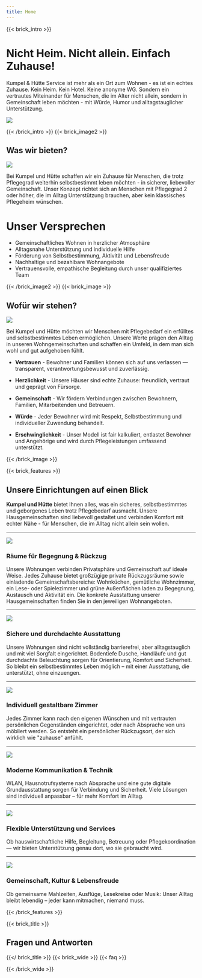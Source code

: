 ```yaml
---
title: Home
---
```

{{< brick_intro >}}

# Nicht Heim. Nicht allein. Einfach Zuhause!

Kumpel & Hütte Service ist mehr als ein Ort zum Wohnen - es ist ein echtes Zuhause. Kein Heim. Kein Hotel. Keine anonyme WG. Sondern ein vertrautes Miteinander für Menschen, die im Alter nicht allein, sondern in Gemeinschaft leben möchten - mit Würde, Humor und alltagstauglicher Unterstützung.

![](/uploads/illustrations/cuate/home/1.jpg)

{{< /brick_intro >}}
{{< brick_image2 >}}

## Was wir bieten?

![](/uploads/illustrations/cuate/home/3.jpg)

Bei Kumpel und Hütte schaffen wir ein Zuhause für Menschen, die trotz Pflegegrad weiterhin selbstbestimmt leben möchten - in sicherer, liebevoller Gemeinschaft. Unser Konzept richtet sich an Menschen mit Pflegegrad 2 oder höher, die im Alltag Unterstützung brauchen, aber kein klassisches Pflegeheim wünschen.

# Unser Versprechen
- Gemeinschaftliches Wohnen in herzlicher Atmosphäre
- Alltagsnahe Unterstützung und individuelle Hilfe
- Förderung von Selbstbestimmung, Aktivität und Lebensfreude
- Nachhaltige und bezahlbare Wohnangebote
- Vertrauensvolle, empathische Begleitung durch unser qualifiziertes Team


{{< /brick_image2 >}}
{{< brick_image >}}

## Wofür wir stehen?

![](/uploads/illustrations/cuate/home/4.jpg)

Bei Kumpel und Hütte möchten wir Menschen mit Pflegebedarf ein erfülltes und selbstbestimmtes Leben ermöglichen. Unsere Werte prägen den Alltag in unseren Wohngemeinschaften und schaffen ein Umfeld, in dem man sich wohl und gut aufgehoben fühlt.

- **Vertrauen** - Bewohner und Familien können sich auf uns verlassen — transparent, verantwortungsbewusst und zuverlässig.

- **Herzlichkeit** - Unsere Häuser sind echte Zuhause: freundlich, vertraut und geprägt von Fürsorge.

- **Gemeinschaft** - Wir fördern Verbindungen zwischen Bewohnern, Familien, Mitarbeitenden und Betreuern.

- **Würde** - Jeder Bewohner wird mit Respekt, Selbstbestimmung und individueller Zuwendung behandelt.

- **Erschwinglichkeit** - Unser Modell ist fair kalkuliert, entlastet Bewohner und Angehörige und wird durch Pflegeleistungen umfassend unterstützt.


{{< /brick_image >}}
<!-- {{< brick_reviews >}}{{< /brick_reviews >}} -->
{{< brick_features >}}

## Unsere Einrichtungen auf einen Blick

**Kumpel und Hütte** bietet Ihnen alles, was ein sicheres, selbstbestimmtes und geborgenes Leben trotz Pflegebedarf ausmacht. Unsere Hausgemeinschaften sind liebevoll gestaltet und verbinden Komfort mit echter Nähe - für Menschen, die im Alltag nicht allein sein wollen.

---

![](/img/icons/material-symbols/200/rounded/auto_awesome_mosaic.svg)
### Räume für Begegnung & Rückzug

Unsere Wohnungen verbinden Privatsphäre und Gemeinschaft auf ideale Weise.
Jedes Zuhause bietet großzügige private Rückzugsräume sowie einladende Gemeinschaftsbereiche:
Wohnküchen, gemütliche Wohnzimmer, ein Lese- oder Spielezimmer und grüne Außenflächen laden zu Begegnung, Austausch und Aktivität ein. Die konkrete Ausstattung unserer Hausgemeinschaften finden Sie in den jeweiligen Wohnangeboten.



---

![](/img/icons/material-symbols/200/rounded/performance_max.svg)
### Sichere und durchdachte Ausstattung

Unsere Wohnungen sind nicht vollständig barrierefrei, aber alltagstauglich und mit viel Sorgfalt eingerichtet.
Bodentiefe Dusche, Handläufe und gut durchdachte Beleuchtung sorgen für Orientierung, Komfort und Sicherheit.
So bleibt ein selbstbestimmtes Leben möglich – mit einer Ausstattung, die unterstützt, ohne einzuengen.

---

![](/img/icons/material-symbols/200/rounded/design_services.svg)
### Individuell gestaltbare Zimmer

Jedes Zimmer kann nach den eigenen Wünschen und mit vertrauten persönlichen Gegenständen eingerichtet, oder nach Absprache von uns möbliert werden. So entsteht ein persönlicher Rückzugsort, der sich wirklich wie "zuhause" anfühlt.

---

![](/img/icons/material-symbols/200/rounded/devices.svg)
### Moderne Kommunikation & Technik

WLAN, Hausnotrufsysteme nach Absprache und eine gute digitale Grundausstattung sorgen für Verbindung und Sicherheit.
Viele Lösungen sind individuell anpassbar – für mehr Komfort im Alltag.

---

![](/img/icons/material-symbols/200/rounded/timer.svg)
### Flexible Unterstützung und Services

Ob hauswirtschaftliche Hilfe, Begleitung, Betreuung oder Pflegekoordination — wir bieten Unterstützung genau dort, wo sie gebraucht wird.

---

![](/img/icons/material-symbols/200/rounded/auto_fix.svg)
### Gemeinschaft, Kultur & Lebensfreude

Ob gemeinsame Mahlzeiten, Ausflüge, Lesekreise oder Musik:
Unser Alltag bleibt lebendig – jeder kann mitmachen, niemand muss.

{{< /brick_features >}}


{{< brick_title >}}
## Fragen und Antworten

{{</ brick_title >}}
{{< brick_wide >}}
{{< faq >}}


{{< /brick_wide >}}